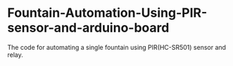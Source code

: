 # Fountain-Automation-Using-PIR-sensor-and-arduino-board
The code for automating a single fountain using PIR(HC-SR501) sensor and relay.
